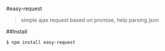 #easy-request
> simple ajax request based on promise, help parsing json

##Install
```Bash
$ npm install easy-request
```
